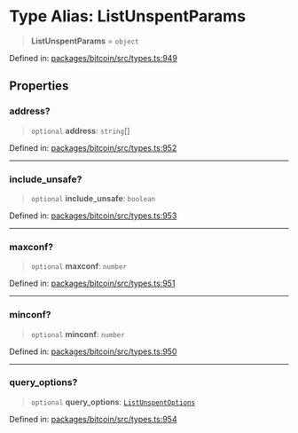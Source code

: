 # Type Alias: ListUnspentParams

> **ListUnspentParams** = `object`

Defined in: [packages/bitcoin/src/types.ts:949](https://github.com/dcdpr/did-btcr2-js/blob/c82bc5c69016e1146a0c52c6e6b21621f5abd6d4/packages/bitcoin/src/types.ts#L949)

## Properties

### address?

> `optional` **address**: `string`[]

Defined in: [packages/bitcoin/src/types.ts:952](https://github.com/dcdpr/did-btcr2-js/blob/c82bc5c69016e1146a0c52c6e6b21621f5abd6d4/packages/bitcoin/src/types.ts#L952)

***

### include\_unsafe?

> `optional` **include\_unsafe**: `boolean`

Defined in: [packages/bitcoin/src/types.ts:953](https://github.com/dcdpr/did-btcr2-js/blob/c82bc5c69016e1146a0c52c6e6b21621f5abd6d4/packages/bitcoin/src/types.ts#L953)

***

### maxconf?

> `optional` **maxconf**: `number`

Defined in: [packages/bitcoin/src/types.ts:951](https://github.com/dcdpr/did-btcr2-js/blob/c82bc5c69016e1146a0c52c6e6b21621f5abd6d4/packages/bitcoin/src/types.ts#L951)

***

### minconf?

> `optional` **minconf**: `number`

Defined in: [packages/bitcoin/src/types.ts:950](https://github.com/dcdpr/did-btcr2-js/blob/c82bc5c69016e1146a0c52c6e6b21621f5abd6d4/packages/bitcoin/src/types.ts#L950)

***

### query\_options?

> `optional` **query\_options**: [`ListUnspentOptions`](ListUnspentOptions.md)

Defined in: [packages/bitcoin/src/types.ts:954](https://github.com/dcdpr/did-btcr2-js/blob/c82bc5c69016e1146a0c52c6e6b21621f5abd6d4/packages/bitcoin/src/types.ts#L954)
